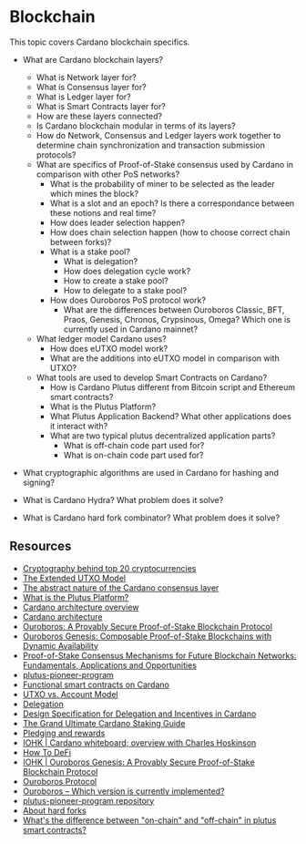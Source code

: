 # Blockchain

This topic covers Cardano blockchain specifics.

* What are Cardano blockchain layers?
  * What is Network layer for?
  * What is Consensus layer for?
  * What is Ledger layer for?
  * What is Smart Contracts layer for?
  * How are these layers connected?
  * Is Cardano blockchain modular in terms of its layers?
  * How do Network, Consensus and Ledger layers work together to determine chain synchronization and transaction submission protocols?
  * What are specifics of Proof-of-Stake consensus used by Cardano in comparison with other PoS networks?
    * What is the probability of miner to be selected as the leader which mines the block?
    * What is a slot and an epoch? Is there a correspondance between these notions and real time?
    * How does leader selection happen?
    * How does chain selection happen (how to choose correct chain between forks)?
    * What is a stake pool?
      * What is delegation?
      * How does delegation cycle work?
      * How to create a stake pool?
      * How to delegate to a stake pool?
    * How does Ouroboros PoS protocol work?
      * What are the differences between Ouroboros Classic, BFT, Praos, Genesis, Chronos, Crypsinous, Omega? Which one is currently used in Cardano mainnet?
  * What ledger model Cardano uses?
    * How does eUTXO model work?
    * What are the additions into eUTXO model in comparison with UTXO?
  * What tools are used to develop Smart Contracts on Cardano?
    * How is Cardano Plutus different from Bitcoin script and Ethereum smart contracts?
    * What is the Plutus Platform?
    * What Plutus Application Backend? What other applications does it interact with?
    * What are two typical plutus decentralized application parts?
      * What is off-chain code part used for?
      * What is on-chain code part used for?

* What cryptographic algorithms are used in Cardano for hashing and signing?

* What is Cardano Hydra? What problem does it solve?

* What is Cardano hard fork combinator? What problem does it solve?

## Resources

* [Cryptography behind top 20 cryptocurrencies](https://www.susanka.eu/coins-crypto/)
* [The Extended UTXO Model](https://fc20.ifca.ai/wtsc/WTSC2020/WTSC20_paper_25.pdf)
* [The abstract nature of the Cardano consensus layer](https://iohk.io/en/blog/posts/2020/05/28/the-abstract-nature-of-the-consensus-layer/)
* [What is the Plutus Platform?](https://plutus-apps.readthedocs.io/en/latest/plutus/explanations/platform.html)
* [Cardano architecture overview](https://docs.cardano.org/explore-cardano/cardano-architecture/overview)
* [Cardano architecture](https://youtu.be/PKzkzqUB8e0)
* [Ouroboros: A Provably Secure Proof-of-Stake Blockchain Protocol](https://eprint.iacr.org/2016/889.pdf)
* [Ouroboros Genesis: Composable Proof-of-Stake Blockchains with Dynamic Availability](https://iohk.io/en/research/library/papers/ouroboros-genesiscomposable-proof-of-stake-blockchains-with-dynamic-availability/)
* [Proof-of-Stake Consensus Mechanisms for Future Blockchain Networks: Fundamentals, Applications and Opportunities](https://ieeexplore.ieee.org/document/8746079)
* [plutus-pioneer-program](https://plutus-pioneer-program.readthedocs.io/en/latest/pioneer/week1.html)
* [Functional smart contracts on Cardano](https://youtu.be/MpWeg6Fg0t8)
* [UTXO vs. Account Model](https://academy.horizen.io/technology/expert/utxo-vs-account-model/)
* [Delegation](https://docs.cardano.org/core-concepts/delegation)
* [Design Specification for Delegation and Incentives in Cardano](https://hydra.iohk.io/build/7740466/download/1/delegation_design_spec.pdf)
* [The Grand Ultimate Cardano Staking Guide](https://www.reddit.com/r/cardano/comments/l0xfso/the_grand_ultimate_cardano_staking_guide/)
* [Pledging and rewards](https://docs.cardano.org/core-concepts/pledging-rewards)
* [IOHK | Cardano whiteboard; overview with Charles Hoskinson](https://youtu.be/Ja9D0kpksxw)
* [How To DeFi](https://landing.coingecko.com/how-to-defi/)
* [IOHK | Ouroboros Genesis: A Provably Secure Proof-of-Stake Blockchain Protocol](https://youtu.be/LCeK_4o-NCc)
* [Ouroboros Protocol](https://cardano-foundation.gitbook.io/stake-pool-course/lessons/introduction/ouroboros)
* [Ouroboros – Which version is currently implemented?](https://cardano.stackexchange.com/questions/3707/ouroboros-which-version-is-currently-implemented)
* [plutus-pioneer-program repository](https://github.com/input-output-hk/plutus-pioneer-program)
* [About hard forks](https://docs.cardano.org/core-concepts/about-hard-forks)
* [What's the difference between "on-chain" and "off-chain" in plutus smart contracts?](https://cardano.stackexchange.com/questions/219/whats-the-difference-between-on-chain-and-off-chain-in-plutus-smart-contrac)
